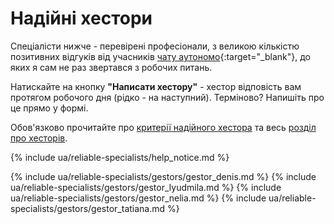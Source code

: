 # Надійні хестори

Спеціалісти нижче - перевірені професіонали, з великою кількістю позитивних відгуків від учасників
[чату аутономо](https://bit.ly/it-autonomos-es){:target="_blank"}, до яких я сам не раз звертався з робочих питань.

Натискайте на кнопку **"Написати хестору"** - хестор відповість вам протягом робочого дня (рідко - на наступний).
Терміново?
Напишіть про це прямо у формі.

Обов'язково прочитайте про [критерії надійного хестора](#критерії-надійного-хестора) та
весь [розділ про хесторів](#хестор-1).

{% include ua/reliable-specialists/help_notice.md %}

{% include ua/reliable-specialists/gestors/gestor_denis.md %}
{% include ua/reliable-specialists/gestors/gestor_lyudmila.md %}
{% include ua/reliable-specialists/gestors/gestor_nelia.md %}
{% include ua/reliable-specialists/gestors/gestor_tatiana.md %}
